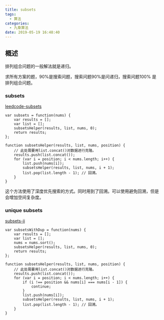 ```yaml
---
title: subsets
tags:
  - 算法
categories:
  - 九章算法
date: 2019-05-19 16:48:40
---
```



## 概述 ##

排列组合问题的一般解法就是递归。

求所有方案的题，90%是搜索问题，搜索问题90%是问递归，搜索问题100% 是排列组合问题。

### subsets ###

[leedcode-subsets](https://leetcode-cn.com/problems/subsets/)

```
var subsets = function(nums) {
    var results = [];
    var list = [];
    subsetsHelper(results, list, nums, 0);
    return results;
};

function subsetsHelper(results, list, nums, position) {
    // 此处需要用list.concat()对数据进行克隆。
    results.push(list.concat());
    for (var i = position; i < nums.length; i++) {
        list.push(nums[i]);
        subsetsHelper(results, list, nums, i + 1);
        list.pop(list.length - 1); // 回溯。
    }
}
```

这个方法使用了深度优先搜索的方式。同时用到了回溯。可以使用避免回溯，但是会增加空间复杂度。

### unique subsets ###

[subsets-ii](https://leetcode-cn.com/problems/subsets-ii/)

```
var subsetsWithDup = function(nums) {
    var results = [];
    var list = [];
    nums = nums.sort();
    subsetsHelper(results, list, nums, 0);
    return results;
};

function subsetsHelper(results, list, nums, position) {
    // 此处需要用list.concat()对数据进行克隆。
    results.push(list.concat());
    for (var i = position; i < nums.length; i++) {
        if (i !== position && nums[i] === nums[i - 1]) {
            continue;
        }
        list.push(nums[i]);
        subsetsHelper(results, list, nums, i + 1);
        list.pop(list.length - 1); // 回溯。
    }
}
```